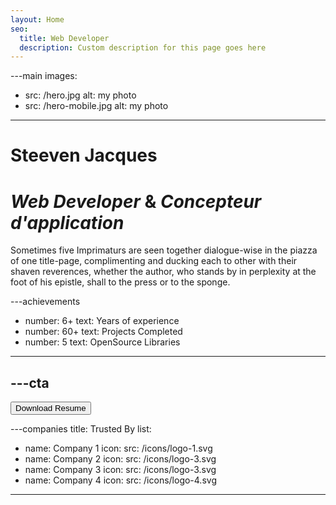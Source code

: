 ```yaml
---
layout: Home
seo:
  title: Web Developer
  description: Custom description for this page goes here
---
```


---main
images:
  - src: /hero.jpg
    alt: my photo
  - src: /hero-mobile.jpg
    alt: my photo
---

# <Typewriter>Steeven Jacques</Typewriter>

# *Web Developer* <span>&</span> *Concepteur d'application*

<Sep size={12} />

Sometimes five Imprimaturs are seen together dialogue-wise in the
piazza of one title-page, complimenting and ducking each to other with
their shaven reverences, whether the author, who stands by in
perplexity at the foot of his epistle, shall to the press or to the
sponge.



---achievements
- number: 6+
  text: Years of experience
- number: 60+
  text: Projects Completed
- number: 5
  text: OpenSource Libraries
---



---cta
---
<Button href="/contact" size="lg">
  Download Resume
</Button>



---companies
title: Trusted By
list:
  - name: Company 1
    icon:
      src: /icons/logo-1.svg
  - name: Company 2
    icon:
      src: /icons/logo-3.svg
  - name: Company 3
    icon:
      src: /icons/logo-3.svg
  - name: Company 4
    icon:
      src: /icons/logo-4.svg
---